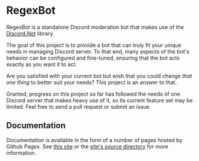 # RegexBot
RegexBot is a standalone Discord moderation bot that makes use of the
[Discord.Net](https://github.com/RogueException/Discord.Net) library.

The goal of this project is to provide a bot that can truly fit your unique needs in managing Discord server. To that end, many aspects of the bot's behavior can be configured and fine-tuned, ensuring that the bot acts exactly as you want it to act.

Are you satisfied with your current bot but wish that you could change *that one thing* to better suit your needs? This project is an answer to that.

Granted, progress on this project so far has followed the needs of one Discord server that makes heavy use of it, so its current feature set may be limited. Feel free to send a pull request or submit an issue.

## Documentation
Documentation is available in the form of a number of pages hosted by Github Pages. See [this site](https://noikoio.github.io/RegexBot) or the [site's source directory](https://github.com/Noikoio/RegexBot/tree/master/docs) for more information.